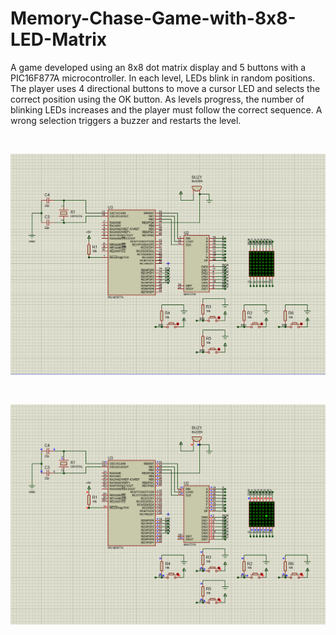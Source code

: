 # Memory-Chase-Game-with-8x8-LED-Matrix

A game developed using an 8x8 dot matrix display and 5 buttons with a PIC16F877A microcontroller. In each level, LEDs blink in random positions. The player uses 4 directional buttons to move a cursor LED and selects the correct position using the OK button. As levels progress, the number of blinking LEDs increases and the player must follow the correct sequence. A wrong selection triggers a buzzer and restarts the level.

&nbsp;

![Image description](https://github.com/sercanKudret/Memory-Chase-Game-with-8x8-LED-Matrix/blob/main/images/prts.PNG)

&nbsp;

![Image description](https://github.com/sercanKudret/Memory-Chase-Game-with-8x8-LED-Matrix/blob/main/images/prts2.PNG)
